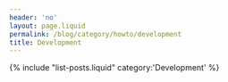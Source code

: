 ```yaml
---
header: 'no'
layout: page.liquid
permalink: /blog/category/howto/development
title: Development
---
```

{% include "list-posts.liquid" category:'Development' %}
